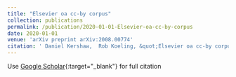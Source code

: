 ```yaml
---
title: "Elsevier oa cc-by corpus"
collection: publications
permalink: /publication/2020-01-01-Elsevier-oa-cc-by-corpus
date: 2020-01-01
venue: 'arXiv preprint arXiv:2008.00774'
citation: ' Daniel Kershaw,  Rob Koeling, &quot;Elsevier oa cc-by corpus.&quot; arXiv preprint arXiv:2008.00774, 2020.'
---
```

Use [Google Scholar](https://scholar.google.com/scholar?q=Elsevier+oa+cc+by+corpus){:target="_blank"} for full citation